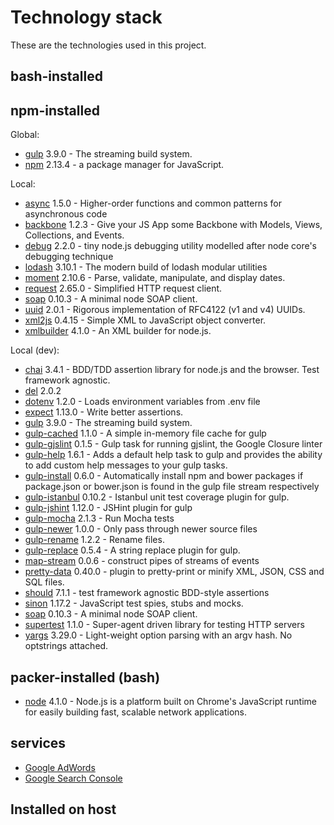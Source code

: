 # Technology stack
These are the technologies used in this project.

## bash-installed
## npm-installed
Global:
- [gulp](https://www.npmjs.com/package/gulp) 3.9.0 - The streaming build system.
- [npm](https://www.npmjs.com/package/npm) 2.13.4 - a package manager for JavaScript.

Local:
- [async](https://www.npmjs.com/package/async) 1.5.0 - Higher-order functions and common patterns for asynchronous code
- [backbone](https://www.npmjs.com/package/backbone) 1.2.3 - Give your JS App some Backbone with Models, Views, Collections, and Events.
- [debug](https://www.npmjs.com/package/debug) 2.2.0 - tiny node.js debugging utility modelled after node core's debugging technique
- [lodash](https://www.npmjs.com/package/lodash) 3.10.1 - The modern build of lodash modular utilities
- [moment](https://www.npmjs.com/package/moment) 2.10.6 - Parse, validate, manipulate, and display dates.
- [request]() 2.65.0 - Simplified HTTP request client.
- [soap](https://www.npmjs.com/package/soap) 0.10.3 - A minimal node SOAP client.
- [uuid](https://www.npmjs.com/package/uuid) 2.0.1 - Rigorous implementation of RFC4122 (v1 and v4) UUIDs.
- [xml2js](https://www.npmjs.com/package/xml2js) 0.4.15 - Simple XML to JavaScript object converter.
- [xmlbuilder](https://www.npmjs.com/package/xmlbuilder) 4.1.0 - An XML builder for node.js.

Local (dev):
- [chai](https://www.npmjs.com/package/chai) 3.4.1 - BDD/TDD assertion library for node.js and the browser. Test framework agnostic.
- [del](https://www.npmjs.com/package/del) 2.0.2
- [dotenv](https://www.npmjs.com/package/dotenv) 1.2.0 - Loads environment variables from .env file
- [expect](https://www.npmjs.com/package/expect) 1.13.0 - Write better assertions.
- [gulp](https://www.npmjs.com/package/gulp) 3.9.0 - The streaming build system.
- [gulp-cached](https://www.npmjs.com/package/gulp-cached) 1.1.0 - A simple in-memory file cache for gulp
- [gulp-gjslint](https://www.npmjs.com/package/gulp-gjslint) 0.1.5 - Gulp task for running gjslint, the Google Closure linter
- [gulp-help](https://www.npmjs.com/package/gulp-help) 1.6.1 - Adds a default help task to gulp and provides the ability to add custom help messages to your gulp tasks.
- [gulp-install](https://www.npmjs.com/package/gulp-install) 0.6.0 - Automatically install npm and bower packages if package.json or bower.json is found in the gulp file stream respectively
- [gulp-istanbul](https://www.npmjs.com/package/gulp-istanbul) 0.10.2 - Istanbul unit test coverage plugin for gulp.
- [gulp-jshint](https://www.npmjs.com/package/gulp-jshint) 1.12.0 - JSHint plugin for gulp
- [gulp-mocha](https://www.npmjs.com/package/gulp-mocha) 2.1.3 - Run Mocha tests
- [gulp-newer](https://www.npmjs.com/package/gulp-newer) 1.0.0 - Only pass through newer source files
- [gulp-rename](https://www.npmjs.com/package/gulp-rename) 1.2.2 - Rename files.
- [gulp-replace](https://www.npmjs.com/package/gulp-replace) 0.5.4 - A string replace plugin for gulp.
- [map-stream](https://www.npmjs.com/package/map-stream) 0.0.6 - construct pipes of streams of events
- [pretty-data](https://www.npmjs.com/package/pretty-data) 0.40.0 - plugin to pretty-print or minify XML, JSON, CSS and SQL files.
- [should](https://www.npmjs.com/package/should) 7.1.1 - test framework agnostic BDD-style assertions
- [sinon](https://www.npmjs.com/package/sinon) 1.17.2 - JavaScript test spies, stubs and mocks.
- [soap](https://www.npmjs.com/package/soap) 0.10.3 - A minimal node SOAP client.
- [supertest](https://www.npmjs.com/package/supertest) 1.1.0 - Super-agent driven library for testing HTTP servers
- [yargs](https://www.npmjs.com/package/yargs) 3.29.0 - Light-weight option parsing with an argv hash. No optstrings attached.

## packer-installed (bash)
- [node](https://nodejs.org/) 4.1.0 - Node.js is a platform built on Chrome's JavaScript runtime for easily building fast, scalable network applications.

## services
- [Google AdWords]()
- [Google Search Console]()

## Installed on host
